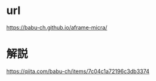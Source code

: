 # url

https://babu-ch.github.io/aframe-micra/

# 解説

https://qiita.com/babu-ch/items/7c04c1a72196c3db3374
